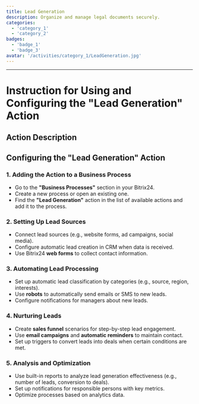 ```yaml
---
title: Lead Generation
description: Organize and manage legal documents securely.
categories: 
  - 'category_1'
  - 'category_2'
badges: 
  - 'badge_1'
  - 'badge_3'
avatar: '/activities/category_1/LeadGeneration.jpg'
---
```

---
# Instruction for Using and Configuring the "Lead Generation" Action

## Action Description

## **Configuring the "Lead Generation" Action**

### 1. Adding the Action to a Business Process
- Go to the **"Business Processes"** section in your Bitrix24.
- Create a new process or open an existing one.
- Find the **"Lead Generation"** action in the list of available actions and add it to the process.

### 2. Setting Up Lead Sources
- Connect lead sources (e.g., website forms, ad campaigns, social media).
- Configure automatic lead creation in CRM when data is received.
- Use Bitrix24 **web forms** to collect contact information.

### 3. Automating Lead Processing
- Set up automatic lead classification by categories (e.g., source, region, interests).
- Use **robots** to automatically send emails or SMS to new leads.
- Configure notifications for managers about new leads.

### 4. Nurturing Leads
- Create **sales funnel** scenarios for step-by-step lead engagement.
- Use **email campaigns** and **automatic reminders** to maintain contact.
- Set up triggers to convert leads into deals when certain conditions are met.

### 5. Analysis and Optimization
- Use built-in reports to analyze lead generation effectiveness (e.g., number of leads, conversion to deals).
- Set up notifications for responsible persons with key metrics.
- Optimize processes based on analytics data.  

